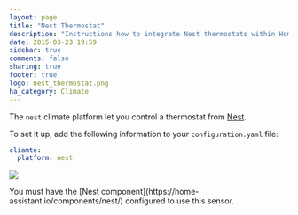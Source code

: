 ```yaml
---
layout: page
title: "Nest Thermostat"
description: "Instructions how to integrate Nest thermostats within Home Assistant."
date: 2015-03-23 19:59
sidebar: true
comments: false
sharing: true
footer: true
logo: nest_thermostat.png
ha_category: Climate
---
```



The `nest` climate platform let you control a thermostat from [Nest](https://nest.com).

To set it up, add the following information to your `configuration.yaml` file:

```yaml
cliamte:
  platform: nest
```

<p class='img'>
  <img src='{{site_root}}/images/screenshots/nest-thermostat-card.png' />
</p>

<p class='note'>
  You must have the [Nest component](https://home-assistant.io/components/nest/) configured to use this sensor.
</p>
